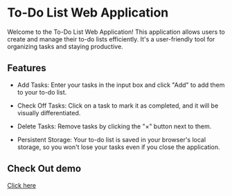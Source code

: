 # To-Do List Web Application

Welcome to the To-Do List Web Application! This application allows users to create and manage their to-do lists efficiently. It's a user-friendly tool for organizing tasks and staying productive.

## Features

- Add Tasks: Enter your tasks in the input box and click "Add" to add them to your to-do list.

- Check Off Tasks: Click on a task to mark it as completed, and it will be visually differentiated.

- Delete Tasks: Remove tasks by clicking the "×" button next to them.

- Persistent Storage: Your to-do list is saved in your browser's local storage, so you won't lose your tasks even if you close the application.

## Check Out demo

[Click here](https://uharika77.github.io/to-do-list/)

